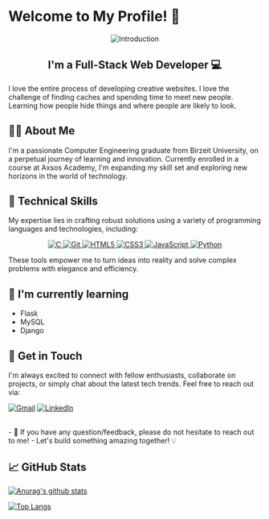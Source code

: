 # Welcome to My Profile! 👋

<div align="center">
  <img src="gif.gif" alt="Introduction" >
</div>

<h2 align="center">
I'm a Full-Stack Web Developer 💻
</h2> 

I love the entire process of developing creative websites. I love the challenge of finding caches and spending time to meet new people. Learning how people hide things and where people are likely to look.

## 👩‍💻 About Me

I'm a passionate Computer Engineering graduate from Birzeit University, on a perpetual journey of learning and innovation. Currently enrolled in a course at Axsos Academy, I'm expanding my skill set and exploring new horizons in the world of technology.

## 💼 Technical Skills

My expertise lies in crafting robust solutions using a variety of programming languages and technologies, including:
<p align="center">
  <a href="https://skillicons.dev">
    <img src="https://img.shields.io/badge/C-00599C?style=for-the-badge&logo=c&logoColor=white" alt="C" />
    <img src="https://img.shields.io/badge/Git-F05032?style=for-the-badge&logo=git&logoColor=white" alt="Git" />
    <img src="https://img.shields.io/badge/HTML5-E34F26?style=for-the-badge&logo=html5&logoColor=white" alt="HTML5" />
    <img src="https://img.shields.io/badge/CSS3-1572B6?style=for-the-badge&logo=css3&logoColor=white" alt="CSS3" />
    <img src="https://img.shields.io/badge/JavaScript-F7DF1E?style=for-the-badge&logo=javascript&logoColor=black" alt="JavaScript" />
    <img src="https://img.shields.io/badge/Python-3776AB?style=for-the-badge&logo=python&logoColor=white" alt="Python" />
  </a>
</p>

These tools empower me to turn ideas into reality and solve complex problems with elegance and efficiency. 

## 🌱 I'm currently learning

- Flask
- MySQL
- Django
  
## 🤝 Get in Touch

I'm always excited to connect with fellow enthusiasts, collaborate on projects, or simply chat about the latest tech trends. Feel free to reach out via:

[![Gmail](https://img.shields.io/badge/Gmail-D14836?style=for-the-badge&logo=gmail&logoColor=white)](mailto:r.farhoud2000@gmail.com)
[![LinkedIn](https://img.shields.io/badge/LinkedIn-0077B5?style=for-the-badge&logo=linkedin&logoColor=white)](https://www.linkedin.com/in/rand-farhoud-301b64184/)

</br>
- 💬 If you have any question/feedback, please do not hesitate to reach out to me!
- Let's build something amazing together! 💡

## 📈 GitHub Stats 

[![Anurag's github stats](https://github-readme-stats.vercel.app/api?username=Farhoud-Rand)](https://github.com/Farhoud-Rand)

[![Top Langs](https://github-readme-stats.vercel.app/api/top-langs/?username=Farhoud-Rand&layout=compact)](https://github.com/Farhoud-Rand)

